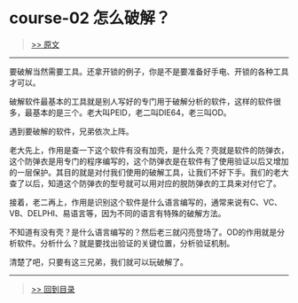 # course-02 怎么破解？

> [>> 原文](https://www.52pojie.cn/thread-1358649-1-1.html)

------

要破解当然需要工具。还拿开锁的例子，你是不是要准备好手电、开锁的各种工具才可以。

破解软件最基本的工具就是别人写好的专门用于破解分析的软件，这样的软件很多，最基本的是三个。老大叫PEID，老二叫DIE64，老三叫OD。

遇到要破解的软件，兄弟依次上阵。

老大先上，作用是查一下这个软件有没有加壳，是什么壳？壳就是软件的防弹衣，这个防弹衣是用专门的程序编写的，这个防弹衣是在软件有了使用验证以后又增加的一层保护。其目的就是对付我们使用的破解工具，让我们不好下手。我们的老大查了以后，知道这个防弹衣的型号就可以用对应的脱防弹衣的工具来对付它了。

接着，老二再上，作用是识别这个软件是什么语言编写的，通常来说有C、VC、VB、DELPHI、易语言等，因为不同的语言有特殊的破解方法。

不知道有没有壳？是什么语言编写的？然后老三就闪亮登场了。OD的作用就是分析软件。分析什么？就是要找出验证的关键位置，分析验证机制。

清楚了吧，只要有这三兄弟，我们就可以玩破解了。

------

> [>> 回到目录](README.md)
